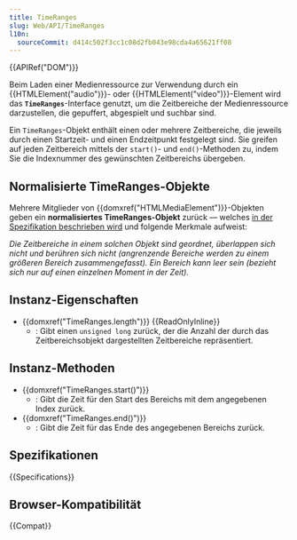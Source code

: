 ```yaml
---
title: TimeRanges
slug: Web/API/TimeRanges
l10n:
  sourceCommit: d414c502f3cc1c08d2fb043e98cda4a65621ff08
---
```


{{APIRef("DOM")}}

Beim Laden einer Medienressource zur Verwendung durch ein {{HTMLElement("audio")}}- oder {{HTMLElement("video")}}-Element wird das **`TimeRanges`**-Interface genutzt, um die Zeitbereiche der Medienressource darzustellen, die gepuffert, abgespielt und suchbar sind.

Ein `TimeRanges`-Objekt enthält einen oder mehrere Zeitbereiche, die jeweils durch einen Startzeit- und einen Endzeitpunkt festgelegt sind. Sie greifen auf jeden Zeitbereich mittels der `start()`- und `end()`-Methoden zu, indem Sie die Indexnummer des gewünschten Zeitbereichs übergeben.

## Normalisierte TimeRanges-Objekte

Mehrere Mitglieder von {{domxref("HTMLMediaElement")}}-Objekten geben ein **normalisiertes TimeRanges-Objekt** zurück — welches [in der Spezifikation beschrieben wird](https://html.spec.whatwg.org/multipage/media.html#normalised-timeranges-object) und folgende Merkmale aufweist:

_Die Zeitbereiche in einem solchen Objekt sind geordnet, überlappen sich nicht und berühren sich nicht (angrenzende Bereiche werden zu einem größeren Bereich zusammengefasst). Ein Bereich kann leer sein (bezieht sich nur auf einen einzelnen Moment in der Zeit)._

## Instanz-Eigenschaften

- {{domxref("TimeRanges.length")}} {{ReadOnlyInline}}
  - : Gibt einen `unsigned long` zurück, der die Anzahl der durch das Zeitbereichsobjekt dargestellten Zeitbereiche repräsentiert.

## Instanz-Methoden

- {{domxref("TimeRanges.start()")}}
  - : Gibt die Zeit für den Start des Bereichs mit dem angegebenen Index zurück.
- {{domxref("TimeRanges.end()")}}
  - : Gibt die Zeit für das Ende des angegebenen Bereichs zurück.

## Spezifikationen

{{Specifications}}

## Browser-Kompatibilität

{{Compat}}
